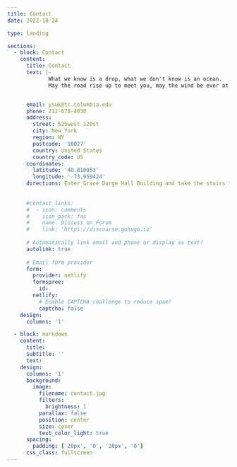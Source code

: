 ```yaml
---
title: Contact
date: 2022-10-24

type: landing

sections:
  - block: Contact
    content:
      title: Contact
      text: |-
             What we know is a drop, what we don't know is an ocean.
             May the road rise up to meet you, may the wind be ever at your back. May the sun shine warm upon your face and the rain fall softly on your fields.


      email: ysuk@tc.columbia.edu
      phone: 212-678-4030
      address:
        street: 525west 120st
        city: New York
        region: NY
        postcode: '10027'
        country: United States
        country_code: US
      coordinates:
        latitude: '40.810053'
        longitude: '-73.959424'
      directions: Enter Grace Dorge Hall Building and take the stairs to Office 552 GDodge on Floor 5
      
      
      #contact_links:
      #  - icon: comments
      #    icon_pack: fas
      #    name: Discuss on Forum
      #    link: 'https://discourse.gohugo.io'
    
      # Automatically link email and phone or display as text?
      autolink: true
    
      # Email form provider
      form:
        provider: netlify
        formspree:
          id:
        netlify:
          # Enable CAPTCHA challenge to reduce spam?
          captcha: false
    design:
      columns: '1'

  - block: markdown
    content:
      title:
      subtitle: ''
      text:
    design:
      columns: '1'
      background:
        image: 
          filename: contact.jpg
          filters:
            brightness: 1
          parallax: false
          position: center
          size: cover
          text_color_light: true
      spacing:
        padding: ['20px', '0', '20px', '0']
      css_class: fullscreen
---
```

